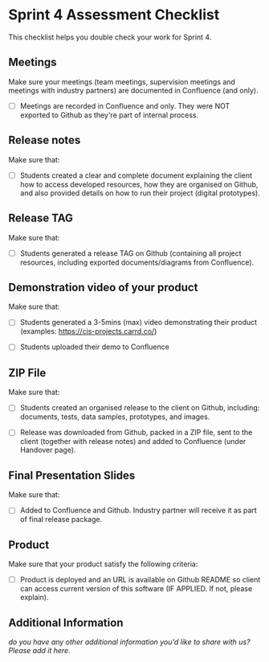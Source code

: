 # Sprint 4 Assessment Checklist
This checklist helps you double check your work for Sprint 4.

## Meetings
Make sure your meetings (team meetings, supervision meetings and meetings with industry partners) are documented in Confluence (and only). 

- [ ] Meetings are recorded in Confluence and only. They were NOT exported to Github as they're part of internal process.


## Release notes
Make sure that:

- [ ] Students created a clear and complete document explaining the client how to access developed resources, how they are organised on Github, and also provided details on how to run their project (digital prototypes).


## Release TAG
Make sure that:

- [ ] Students generated a release TAG on Github (containing all project resources, including exported documents/diagrams from Confluence).


## Demonstration video of your product
Make sure that:

- [ ] Students generated a 3-5mins (max) video demonstrating their product (examples: https://cis-projects.carrd.co/)
- [ ] Students uploaded their demo to Confluence


## ZIP File
Make sure that:

- [ ] Students created an organised release to the client on Github, including: documents, tests, data samples, prototypes, and images. 
- [ ] Release was downloaded from Github, packed in a ZIP file, sent to the client (together with release notes) and added to Confluence (under Handover page).


## Final Presentation Slides
Make sure that:

- [ ] Added to Confluence and Github. Industry partner will receive it as part of final release package.


## Product
Make sure that your product satisfy the following criteria:

- [ ] Product is deployed and an URL is available on Github README so client can access current version of this software (IF APPLIED. If not, please explain).

## Additional Information

*do you have any other additional information you'd like to share with us? Please add it here.*

